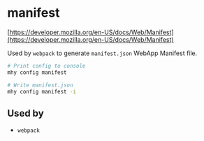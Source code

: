 # manifest

[https://developer.mozilla.org/en-US/docs/Web/Manifest](https://developer.mozilla.org/en-US/docs/Web/Manifest)

Used by `webpack` to generate `manifest.json` WebApp Manifest file.

```bash
# Print config to console
mhy config manifest

# Write manifest.json
mhy config manifest -i
```

## Used by

* `webpack`

